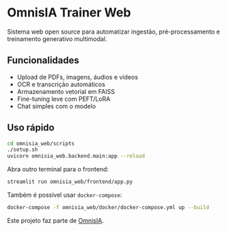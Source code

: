 # OmnisIA Trainer Web

Sistema web open source para automatizar ingestão, pré-processamento e treinamento generativo multimodal.

## Funcionalidades
- Upload de PDFs, imagens, áudios e vídeos
- OCR e transcrição automáticos
- Armazenamento vetorial em FAISS
- Fine-tuning leve com PEFT/LoRA
- Chat simples com o modelo

## Uso rápido
```bash
cd omnisia_web/scripts
./setup.sh
uvicorn omnisia_web.backend.main:app --reload
```
Abra outro terminal para o frontend:
```bash
streamlit run omnisia_web/frontend/app.py
```

Também é possível usar `docker-compose`:
```bash
docker-compose -f omnisia_web/docker/docker-compose.yml up --build
```

Este projeto faz parte de [OmnisIA](https://github.com/robertodantasdecastro/OmnisIA/frontend/).
